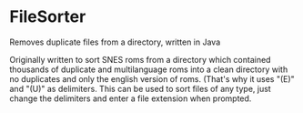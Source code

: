 FileSorter
==========

Removes duplicate files from a directory, written in Java

Originally written to sort SNES roms from a directory which contained thousands of duplicate and multilanguage roms 
into a clean directory with no duplicates and only the english version of roms.  (That's why it uses "(E)" and "(U)" 
as delimiters.  This can be used to sort files of any type, just change the delimiters and enter a file extension when prompted.
